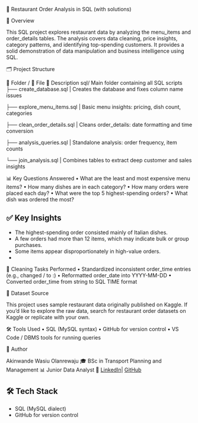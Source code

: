 
🧾 Restaurant Order Analysis in SQL (with solutions)

📌 Overview

This SQL project explores restaurant data by analyzing the menu_items and order_details tables. The analysis covers data cleaning, price insights, category patterns, and identifying top-spending customers. It provides a solid demonstration of data manipulation and business intelligence using SQL.

🗂 Project Structure

📁 Folder / 📄 File
🧾 Description
sql/
Main folder containing all SQL scripts
├── create_database.sql     | Creates the database and fixes column name issues

├── explore_menu_items.sql  | Basic menu insights: pricing, dish count, categories

├── clean_order_details.sql | Cleans order_details: date formatting and time conversion

├── analysis_queries.sql    |  Standalone analysis: order frequency, item counts

└── join_analysis.sql       | Combines tables to extract deep customer and sales insights



📊 Key Questions Answered
	•	What are the least and most expensive menu items?
	•	How many dishes are in each category?
	•	How many orders were placed each day?
	•	What were the top 5 highest-spending orders?
	•	What dish was ordered the most?
 


## ✅ Key Insights
- The highest-spending order consisted mainly of Italian dishes.
- A few orders had more than 12 items, which may indicate bulk or group purchases.
- Some items appear disproportionately in high-value orders.
- 
🧼 Cleaning Tasks Performed
	•	Standardized inconsistent order_time entries (e.g., changed / to :)
	•	Reformatted order_date into YYYY-MM-DD
	•	Converted order_time from string to SQL TIME format

🔗 Dataset Source

This project uses sample restaurant data originally published on Kaggle.
If you’d like to explore the raw data, search for restaurant order datasets on Kaggle or replicate with your own.

🛠 Tools Used
	•	SQL (MySQL syntax)
	•	GitHub for version control
	•	VS Code / DBMS tools for running queries

👤 Author

Akinwande Wasiu Olanrewaju
🎓 BSc in Transport Planning and Management
📊 Junior Data Analyst
🔗 [LinkedIn](https://www.linkedin.com/in/akinwande-wasiu-b49b62327)| [GitHub](https://github.com/wandewise)

## 🛠 Tech Stack
- SQL (MySQL dialect)
- GitHub for version control







